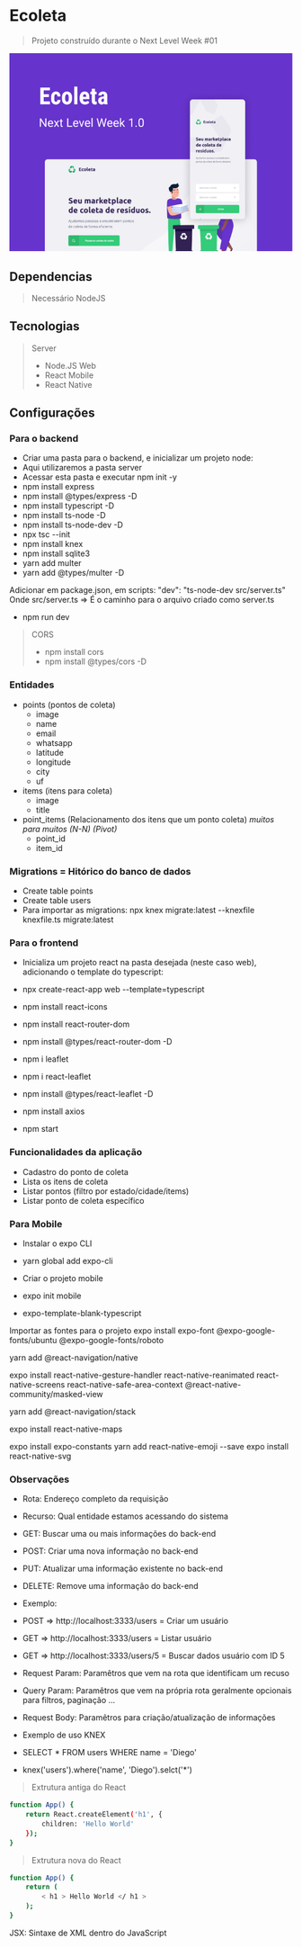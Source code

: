 # Ecoleta
> Projeto construído durante o Next Level Week #01

![](readme/capa.png)

## Dependencias

> Necessário NodeJS

## Tecnologias

> Server
>- Node.JS
> Web
>- React
> Mobile
>- React Native

## Configurações

### Para o backend

- Criar uma pasta para o backend, e inicializar um projeto node:
- Aqui utilizaremos a pasta server
- Acessar esta pasta e executar npm init -y
- npm install express
- npm install @types/express -D
- npm install typescript -D
- npm install ts-node -D
- npm install ts-node-dev -D
- npx tsc --init
- npm install knex
- npm install sqlite3
- yarn add multer
- yarn add @types/multer -D

Adicionar em package.json, em scripts:
"dev": "ts-node-dev src/server.ts"
Onde src/server.ts => É o caminho para o arquivo criado como server.ts

- npm run dev

>CORS
>- npm install cors
>- npm install @types/cors -D

### Entidades

- points (pontos de coleta)
    - image
    - name
    - email
    - whatsapp
    - latitude
    - longitude
    - city
    - uf
- items (itens para coleta)
    - image
    - title
- point_items (Relacionamento dos itens que um ponto coleta) *muitos para muitos (N-N) (Pivot)*
    - point_id
    - item_id

### Migrations = Hitórico do banco de dados

- Create table points
- Create table users
- Para importar as migrations:
npx knex migrate:latest --knexfile knexfile.ts migrate:latest

### Para o frontend

- Inicializa um projeto react na pasta desejada (neste caso web), adicionando o template do typescript:
- npx create-react-app web --template=typescript
- npm install react-icons
- npm install react-router-dom
- npm install @types/react-router-dom -D
- npm i leaflet
- npm i react-leaflet
- npm install @types/react-leaflet -D
- npm install axios

- npm start

### Funcionalidades da aplicação

- Cadastro do ponto de coleta
- Lista os itens de coleta
- Listar pontos (filtro por estado/cidade/items)
- Listar ponto de coleta específico

### Para Mobile

- Instalar o expo CLI
- yarn global add expo-cli

- Criar o projeto mobile
- expo init mobile

- expo-template-blank-typescript

Importar as fontes para o projeto
expo install expo-font @expo-google-fonts/ubuntu @expo-google-fonts/roboto

yarn add @react-navigation/native

expo install react-native-gesture-handler react-native-reanimated react-native-screens react-native-safe-area-context @react-native-community/masked-view

yarn add @react-navigation/stack

expo install react-native-maps

expo install expo-constants
yarn add react-native-emoji --save
expo install react-native-svg

### Observações

- Rota: Endereço completo da requisição
- Recurso: Qual entidade estamos acessando do sistema

- GET: Buscar uma ou mais informações do back-end
- POST: Criar uma nova informação no back-end
- PUT: Atualizar uma informação existente no back-end
- DELETE: Remove uma informação do back-end

- Exemplo:
- POST => http://localhost:3333/users = Criar um usuário
- GET => http://localhost:3333/users = Listar usuário
- GET => http://localhost:3333/users/5 = Buscar dados usuário com ID 5

- Request Param: Paramêtros que vem na rota que identificam um recuso
- Query Param: Paramêtros que vem na própria rota geralmente opcionais para filtros, paginação ...
- Request Body: Paramêtros para criação/atualização de informações

- Exemplo de uso KNEX
- SELECT * FROM users WHERE name = 'Diego'
- knex('users').where('name', 'Diego').selct('*')

> Extrutura antiga do React
```sh
function App() {
    return React.createElement('h1', {
        children: 'Hello World'
    });
}
```

> Extrutura nova do React
```sh
function App() {
    return (
        < h1 > Hello World </ h1 >
    );
}
```

JSX: Sintaxe de XML dentro do JavaScript
